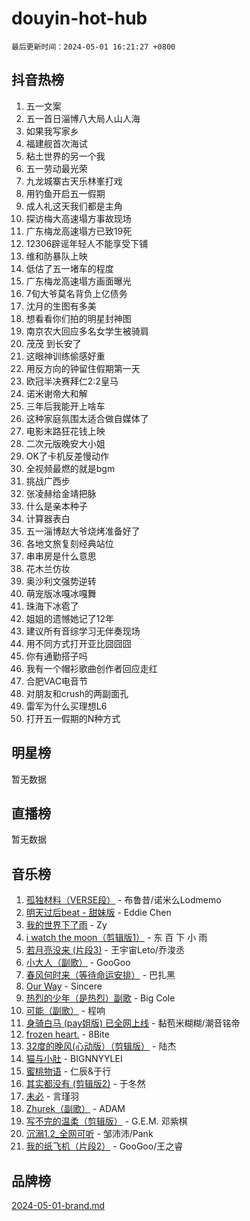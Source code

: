 # douyin-hot-hub

`最后更新时间：2024-05-01 16:21:27 +0800`

## 抖音热榜

1. 五一文案
1. 五一首日淄博八大局人山人海
1. 如果我写家乡
1. 福建舰首次海试
1. 粘土世界的另一个我
1. 五一劳动最光荣
1. 九龙城寨古天乐林峯打戏
1. 用钓鱼开启五一假期
1. 成人礼这天我们都是主角
1. 探访梅大高速塌方事故现场
1. 广东梅龙高速塌方已致19死
1. 12306辟谣年轻人不能享受下铺
1. 维和防暴队上映
1. 低估了五一堵车的程度
1. 广东梅龙高速塌方画面曝光
1. 7旬大爷莫名背负上亿债务
1. 沈月的生图有多美
1. 想看看你们拍的明星封神图
1. 南京农大回应多名女学生被骑肩
1. 茂茂 到长安了
1. 这眼神训练偷感好重
1. 用反方向的钟留住假期第一天
1. 欧冠半决赛拜仁2:2皇马
1. 诺米谢帝大和解
1. 三年后我能开上啥车
1. 这种家庭氛围太适合做自媒体了
1. 电影末路狂花钱上映
1. 二次元版晚安大小姐
1. OK了卡机反差慢动作
1. 全视频最燃的就是bgm
1. 挑战广西步
1. 张凌赫给金靖把脉
1. 什么是亲本种子
1. 计算器表白
1. 五一淄博赵大爷烧烤准备好了
1. 各地文旅复刻经典站位
1. 串串房是什么意思
1. 花木兰仿妆
1. 奥沙利文强势逆转
1. 萌宠版冰嘎冰嘎舞
1. 珠海下冰雹了
1. 姐姐的遗憾她记了12年
1. 建议所有音综学习无伴奏现场
1. 用不同方式打开亚比囧囧囧
1. 你有通勤搭子吗
1. 我有一个帽衫歌曲创作者回应走红
1. 合肥VAC电音节
1. 对朋友和crush的两副面孔
1. 雷军为什么买理想L6
1. 打开五一假期的N种方式

## 明星榜

暂无数据

## 直播榜

暂无数据

## 音乐榜

1. [孤独材料（VERSE段）](https://sf6-cdn-tos.douyinstatic.com/obj/tos-cn-ve-2774/ocX7glDNHYlwFeYrGQfBZoThtvPWy8tCCEBGKQ) - 布鲁昔/诺米么Lodmemo
1. [明天过后beat - 甜妹版](https://sf5-hl-cdn-tos.douyinstatic.com/obj/tos-cn-ve-2774/osMLYeeoMm04CZyaI91XUDF8OzLRLgePKALGHI) - Eddie Chen
1. [我的世界下了雨](https://sf5-hl-cdn-tos.douyinstatic.com/obj/tos-cn-ve-2774/o85sBiwXIByH9bWIMAEEOoiQ1o1m9Afn15BspE) - Zy
1. [i watch the moon（剪辑版1）](https://sf5-hl-cdn-tos.douyinstatic.com/obj/tos-cn-ve-2774/o0I9mSChzHZANMJIEBfkCQzzg6N5WAcVtqft9P) - 东 百 下 小 雨
1. [若月亮没来 (片段3)](https://sf3-cdn-tos.douyinstatic.com/obj/tos-cn-ve-2774/okfyEUsGW1B1ovJi5JiN9IjvAT2lMwA054GoEB) - 王宇宙Leto/乔浚丞
1. [小大人（副歌）](https://sf5-hl-cdn-tos.douyinstatic.com/obj/tos-cn-ve-2774/oIhaDwehWhLFsVIG7QIICLLazDNGJAGg5geeb4) - GooGoo
1. [春风何时来（等待命运安排）](https://sf3-cdn-tos.douyinstatic.com/obj/tos-cn-ve-2774/oICBNbD3gelMfB4WgiD1KI2jQtXZE2FgHLwtsl) - 巴扎黑
1. [Our Way](https://sf3-cdn-tos.douyinstatic.com/obj/tos-cn-ve-2774/o8tPEkQgQNCe0DPeFwZzYrbqLlnzBBrYidWkEZ) - Sincere
1. [热烈的少年（是热烈）副歌](https://sf5-hl-cdn-tos.douyinstatic.com/obj/tos-cn-ve-2774/owVNI0CLDAUMtSz6TEYvfFBFL4UDFFhLfgK8fa) - Big Cole
1. [可能（副歌）](https://sf5-hl-cdn-tos.douyinstatic.com/obj/tos-cn-ve-2774/cde1731888894259b333569393c2fb51) - 程响
1. [身骑白马 (pay姐版) 已全网上线](https://sf5-hl-cdn-tos.douyinstatic.com/obj/tos-cn-ve-2774/oQLO5ZgLsFkaDhdIIveF2zUCgfweY0gWaH4AQG) - 黏苞米糊糊/潮音铭帝
1. [frozen heart.](https://sf5-hl-cdn-tos.douyinstatic.com/obj/tos-cn-ve-2774/oIIWJfyjIACZA9zQMtnJ6hQQhFC4vhCupoRBsO) - 8Bite
1. [32度的晚风(心动版）（剪辑版）](https://sf5-hl-cdn-tos.douyinstatic.com/obj/tos-cn-ve-2774/owNyabsyWdzUulxhoJfK8IBXgp0UMQAHpvGh2B) - 陆杰
1. [猫与小肚](https://sf5-hl-cdn-tos.douyinstatic.com/obj/tos-cn-ve-2774/osZeoClMECgK8DYl6VebABgbchEtPYQjZEnRtd) - BIGNNYYLEI
1. [蜜桃物语](https://sf3-cdn-tos.douyinstatic.com/obj/tos-cn-ve-2774/oIhOSCZtIACtYU4XQkngiW9kCBfVD1Fz9IYeqL) - 仁辰&于行
1. [其实都没有 (剪辑版2)](https://sf27-cdn-tos.douyinstatic.com/obj/tos-cn-ve-2774/oEBNQenHZtBhxYjGgUDQk0BCHTigQafgFlbQ7k) - 于冬然
1. [未必](https://sf5-hl-cdn-tos.douyinstatic.com/obj/tos-cn-ve-2774/ogntQMFnKQDZUgTCYuJgfLEtleYZZFxBQqhhFB) - 言瑾羽
1. [Zhurek（副歌）](https://sf3-cdn-tos.douyinstatic.com/obj/tos-cn-ve-2774/ooQm8FBZQDlf0btEYgVpCcSCQfrdJGBEKZYBGS) - ADAM
1. [写不完的温柔（剪辑版）](https://sf5-hl-cdn-tos.douyinstatic.com/obj/tos-cn-ve-2774/oYBzzZQJ233GfwkemJJffAIWgeIYrjZfWhHTcG) - G.E.M. 邓紫棋
1. [沉溺1.2_全网可听](https://sf5-hl-cdn-tos.douyinstatic.com/obj/tos-cn-ve-2774/ok2QoiBqsWAX9McZmWiI9gAB0EzwD4Xj6yfmtH) - 邹沛沛/Pank
1. [我的纸飞机（片段2）](https://sf5-hl-cdn-tos.douyinstatic.com/obj/tos-cn-ve-2774/oM2ZrKcg2CD5AeRB2gkeXOFB1IxAGJdZPazYHf) - GooGoo/王之睿

## 品牌榜

[2024-05-01-brand.md](2024-05-01-brand.md)
